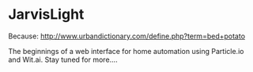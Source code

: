JarvisLight
===========
Because: http://www.urbandictionary.com/define.php?term=bed+potato

The beginnings of a web interface for home automation using Particle.io and Wit.ai. Stay tuned for more....
